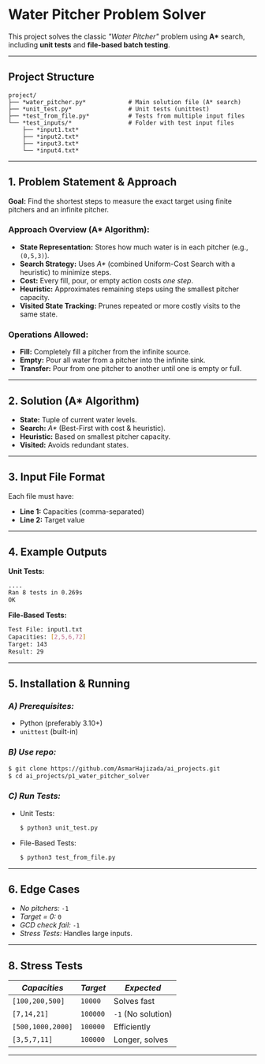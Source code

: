 # **Water Pitcher Problem Solver**

This project solves the classic *"Water Pitcher"* problem using **A\*** search, including **unit tests** and **file-based batch testing**.

---

## **Project Structure**
```
project/
├── *water_pitcher.py*            # Main solution file (A* search)
├── *unit_test.py*                # Unit tests (unittest)
├── *test_from_file.py*           # Tests from multiple input files
└── *test_inputs/*                # Folder with test input files
    ├── *input1.txt*
    ├── *input2.txt*
    ├── *input3.txt*
    └── *input4.txt*
```
---

## **1. Problem Statement & Approach**
**Goal:** Find the shortest steps to measure the exact target using finite pitchers and an infinite pitcher.

### **Approach Overview (A\* Algorithm):**
- **State Representation:** Stores how much water is in each pitcher (e.g., `(0,5,3)`).  
- **Search Strategy:** Uses *A\** (combined Uniform-Cost Search with a heuristic) to minimize steps.  
- **Cost:** Every fill, pour, or empty action costs *one step*.  
- **Heuristic:** Approximates remaining steps using the smallest pitcher capacity.  
- **Visited State Tracking:** Prunes repeated or more costly visits to the same state.

### **Operations Allowed:**
- **Fill:** Completely fill a pitcher from the infinite source.  
- **Empty:** Pour all water from a pitcher into the infinite sink.  
- **Transfer:** Pour from one pitcher to another until one is empty or full.  

---

## **2. Solution (A\* Algorithm)**
- **State:** Tuple of current water levels.  
- **Search:** *A\** (Best-First with cost & heuristic).  
- **Heuristic:** Based on smallest pitcher capacity.  
- **Visited:** Avoids redundant states.

---


## **3. Input File Format**
Each file must have:
- **Line 1:** Capacities (comma-separated)  
- **Line 2:** Target value  
---

## **4. Example Outputs**
**Unit Tests:** 
```bash
....
Ran 8 tests in 0.269s
OK
```
**File-Based Tests:**
```bash
Test File: input1.txt
Capacities: [2,5,6,72]
Target: 143
Result: 29
```
---

## **5. Installation & Running**
### *A) Prerequisites:*  
- Python (preferably 3.10+)  
- `unittest` (built-in)
### *B) Use repo:*  
```bash
$ git clone https://github.com/AsmarHajizada/ai_projects.git
$ cd ai_projects/p1_water_pitcher_solver
```
### *C) Run Tests:*  
- Unit Tests:  
  ```bash
  $ python3 unit_test.py
  ```
- File-Based Tests:  
  ```bash
  $ python3 test_from_file.py
  ```
---

## **6. Edge Cases**
- *No pitchers:* `-1`  
- *Target = 0:* `0`  
- *GCD check fail:* `-1`  
- *Stress Tests:* Handles large inputs.
---

## **8. Stress Tests**
| *Capacities*               | *Target*   | *Expected*      |
|--------------------------|------------|-----------------|
| `[100,200,500]`         | `10000`   | Solves fast    |
| `[7,14,21]`             | `100000`  | `-1` (No solution) |
| `[500,1000,2000]`       | `100000`  | Efficiently    |
| `[3,5,7,11]`            | `100000`  | Longer, solves |
---